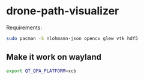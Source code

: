 # drone-path-visualizer

Requirements:

```bash
sudo pacman -S nlohmann-json opencv glew vtk hdf5
```

## Make it work on wayland

```bash
export QT_QPA_PLATFORM=xcb
```
